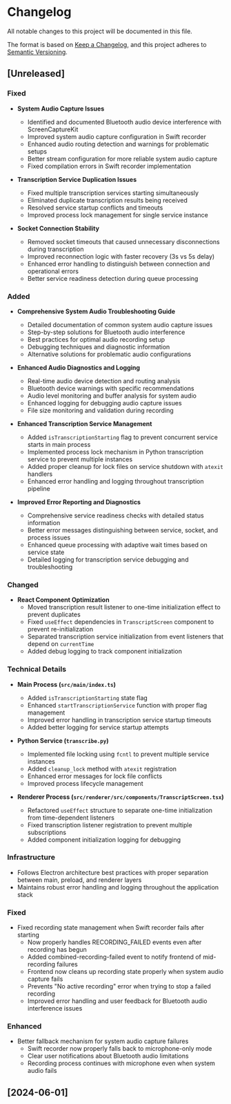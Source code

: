 # Changelog

All notable changes to this project will be documented in this file.

The format is based on [Keep a Changelog](https://keepachangelog.com/en/1.0.0/),
and this project adheres to [Semantic Versioning](https://semver.org/spec/v2.0.0.html).

## [Unreleased]

### Fixed
- **System Audio Capture Issues**
  - Identified and documented Bluetooth audio device interference with ScreenCaptureKit
  - Improved system audio capture configuration in Swift recorder
  - Enhanced audio routing detection and warnings for problematic setups
  - Better stream configuration for more reliable system audio capture
  - Fixed compilation errors in Swift recorder implementation

- **Transcription Service Duplication Issues**
  - Fixed multiple transcription services starting simultaneously
  - Eliminated duplicate transcription results being received
  - Resolved service startup conflicts and timeouts
  - Improved process lock management for single service instance

- **Socket Connection Stability**
  - Removed socket timeouts that caused unnecessary disconnections during transcription
  - Improved reconnection logic with faster recovery (3s vs 5s delay)
  - Enhanced error handling to distinguish between connection and operational errors
  - Better service readiness detection during queue processing

### Added
- **Comprehensive System Audio Troubleshooting Guide**
  - Detailed documentation of common system audio capture issues
  - Step-by-step solutions for Bluetooth audio interference
  - Best practices for optimal audio recording setup
  - Debugging techniques and diagnostic information
  - Alternative solutions for problematic audio configurations

- **Enhanced Audio Diagnostics and Logging**
  - Real-time audio device detection and routing analysis
  - Bluetooth device warnings with specific recommendations
  - Audio level monitoring and buffer analysis for system audio
  - Enhanced logging for debugging audio capture issues
  - File size monitoring and validation during recording

- **Enhanced Transcription Service Management**
  - Added `isTranscriptionStarting` flag to prevent concurrent service starts in main process
  - Implemented process lock mechanism in Python transcription service to prevent multiple instances
  - Added proper cleanup for lock files on service shutdown with `atexit` handlers
  - Enhanced error handling and logging throughout transcription pipeline

- **Improved Error Reporting and Diagnostics**
  - Comprehensive service readiness checks with detailed status information
  - Better error messages distinguishing between service, socket, and process issues
  - Enhanced queue processing with adaptive wait times based on service state
  - Detailed logging for transcription service debugging and troubleshooting

### Changed
- **React Component Optimization**
  - Moved transcription result listener to one-time initialization effect to prevent duplicates
  - Fixed `useEffect` dependencies in `TranscriptScreen` component to prevent re-initialization
  - Separated transcription service initialization from event listeners that depend on `currentTime`
  - Added debug logging to track component initialization

### Technical Details
- **Main Process (`src/main/index.ts`)**
  - Added `isTranscriptionStarting` state flag
  - Enhanced `startTranscriptionService` function with proper flag management
  - Improved error handling in transcription service startup timeouts
  - Added better logging for service startup attempts

- **Python Service (`transcribe.py`)**
  - Implemented file locking using `fcntl` to prevent multiple service instances
  - Added `cleanup_lock` method with `atexit` registration
  - Enhanced error messages for lock file conflicts
  - Improved process lifecycle management

- **Renderer Process (`src/renderer/src/components/TranscriptScreen.tsx`)**
  - Refactored `useEffect` structure to separate one-time initialization from time-dependent listeners
  - Fixed transcription listener registration to prevent multiple subscriptions
  - Added component initialization logging for debugging

### Infrastructure
- Follows Electron architecture best practices with proper separation between main, preload, and renderer layers
- Maintains robust error handling and logging throughout the application stack

### Fixed
- Fixed recording state management when Swift recorder fails after starting
  - Now properly handles RECORDING_FAILED events even after recording has begun
  - Added combined-recording-failed event to notify frontend of mid-recording failures
  - Frontend now cleans up recording state properly when system audio capture fails
  - Prevents "No active recording" error when trying to stop a failed recording
  - Improved error handling and user feedback for Bluetooth audio interference issues

### Enhanced
- Better fallback mechanism for system audio capture failures
  - Swift recorder now properly falls back to microphone-only mode
  - Clear user notifications about Bluetooth audio limitations
  - Recording process continues with microphone even when system audio fails

## [2024-06-01]

